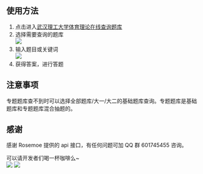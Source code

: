 ## 使用方法
1. 点击进入[武汉理工大学体育理论在线查询题库](http://athletics.kohlfische.top/)
2. 选择需要查询的题库<br><img src="https://m.qpic.cn/psc?/V51ahGj52TSm2G1HYFQ90MQmdC0oFr6P/ruAMsa53pVQWN7FLK88i5oKgWWr1W94mcXAbY8BBuuNnDYYRSHDbpu6FyW44m0JcvTvYhgTLHwLdV9bI.F*5cnqWlwfYICv9.B1CKomP3zk!/mnull&bo=GAFyAAAAAAADB0k!&rf=photolist&t=5">
3. 输入题目或关键词<br><img src="https://m.qpic.cn/psc?/V51ahGj52TSm2G1HYFQ90MQmdC0oFr6P/ruAMsa53pVQWN7FLK88i5oKgWWr1W94mcXAbY8BBuuOKSec8IMvNwsBy4lETTiF8opDIjEPE2o7FajMRM9lopaQlBqpVFyj6Qi2u.ATcCXk!/mnull&bo=HgOKAAAAAAADB7U!&rf=photolist&t=5">
3. 获得答案，进行答题

## 注意事项
专题题库查不到时可以选择全部题库/大一/大二的基础题库查询。专题题库是基础题库和专题题库混合抽题的。

## 感谢
感谢 Rosemoe 提供的 api 接口，有任何问题可加 QQ 群 601745455 咨询。

可以请开发者们喝一杯咖啡么~<br>
<img src="https://m.qpic.cn/psc?/V51ahGj52TSm2G1HYFQ90MQmdC0oFr6P/ruAMsa53pVQWN7FLK88i5oKgWWr1W94mcXAbY8BBuuPrVjqASzXJWlKY7b*BLaCQeOAwLAVKa5hkhfPWOPoP6.75BMZcqhxAl72eU2ZqSrQ!/mnull&bo=OASQBgAAAAABB4o!&rf=photolist&t=5">
<img src="https://m.qpic.cn/psc?/V51ahGj52TSm2G1HYFQ90MQmdC0oFr6P/ruAMsa53pVQWN7FLK88i5oKgWWr1W94mcXAbY8BBuuPbc62T4CH7IEo3aDGibUXVL1lZVTjsgayazaYjVfRTHJwaEGRZnJ1nIXCsDVvgHDA!/mnull&bo=OASQBgAAAAABB4o!&rf=photolist&t=5">
